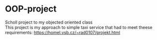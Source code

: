 # OOP-project
Scholl project to my objected oriented class<br />
This project is my approach to simple taxi service that had to meet theese requirements: https://homel.vsb.cz/~rad0107/projekt.html

